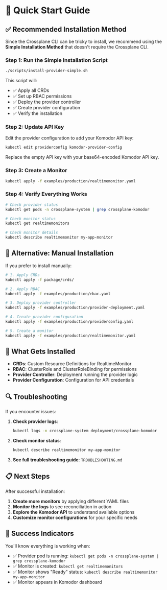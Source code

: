 # 🚀 Quick Start Guide

## ✅ **Recommended Installation Method**

Since the Crossplane CLI can be tricky to install, we recommend using the **Simple Installation Method** that doesn't require the Crossplane CLI.

### **Step 1: Run the Simple Installation Script**

```bash
./scripts/install-provider-simple.sh
```

This script will:
- ✅ Apply all CRDs
- ✅ Set up RBAC permissions
- ✅ Deploy the provider controller
- ✅ Create provider configuration
- ✅ Verify the installation

### **Step 2: Update API Key**

Edit the provider configuration to add your Komodor API key:

```bash
kubectl edit providerconfig komodor-provider-config
```

Replace the empty API key with your base64-encoded Komodor API key.

### **Step 3: Create a Monitor**

```bash
kubectl apply -f examples/production/realtimemonitor.yaml
```

### **Step 4: Verify Everything Works**

```bash
# Check provider status
kubectl get pods -n crossplane-system | grep crossplane-komodor

# Check monitor status
kubectl get realtimemonitors

# Check monitor details
kubectl describe realtimemonitor my-app-monitor
```

## 🔧 **Alternative: Manual Installation**

If you prefer to install manually:

```bash
# 1. Apply CRDs
kubectl apply -f package/crds/

# 2. Apply RBAC
kubectl apply -f examples/production/rbac.yaml

# 3. Deploy provider controller
kubectl apply -f examples/production/provider-deployment.yaml

# 4. Create provider configuration
kubectl apply -f examples/production/providerconfig.yaml

# 5. Create a monitor
kubectl apply -f examples/production/realtimemonitor.yaml
```

## 🎯 **What Gets Installed**

- **CRDs**: Custom Resource Definitions for RealtimeMonitor
- **RBAC**: ClusterRole and ClusterRoleBinding for permissions
- **Provider Controller**: Deployment running the provider logic
- **Provider Configuration**: Configuration for API credentials

## 🔍 **Troubleshooting**

If you encounter issues:

1. **Check provider logs**:
   ```bash
   kubectl logs -n crossplane-system deployment/crossplane-komodor
   ```

2. **Check monitor status**:
   ```bash
   kubectl describe realtimemonitor my-app-monitor
   ```

3. **See full troubleshooting guide**: `TROUBLESHOOTING.md`

## 📋 **Next Steps**

After successful installation:

1. **Create more monitors** by applying different YAML files
2. **Monitor the logs** to see reconciliation in action
3. **Explore the Komodor API** to understand available options
4. **Customize monitor configurations** for your specific needs

## 🎉 **Success Indicators**

You'll know everything is working when:

- ✅ Provider pod is running: `kubectl get pods -n crossplane-system | grep crossplane-komodor`
- ✅ Monitor is created: `kubectl get realtimemonitors`
- ✅ Monitor shows "Ready" status: `kubectl describe realtimemonitor my-app-monitor`
- ✅ Monitor appears in Komodor dashboard 
